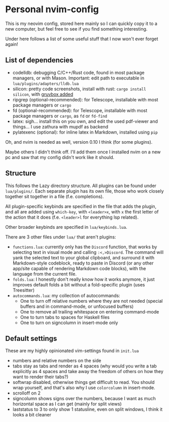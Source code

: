 # Personal nvim-config
This is my neovim config, stored here mainly so I can quickly copy it to a new
computer, but feel free to see if you find something interesting.

Under here follows a list of some useful stuff that I now won't ever forget
again!


## List of dependencies
- codelldb: debugging C/C++/Rust code, found in most package managers, or with
    Mason. Important: edit path to executable in `lua/plugins/adapters/lldb.lua`
- silicon: pretty code screenshots, install with rust: `cargo install silicon`,
    with [gruvbox added](https://github.com/Aloxaf/silicon#adding-new-syntaxes--themes)
- ripgrep (optional-recommended): for Telescope, installable with most package
    managers or `cargo`
- fd (optional-recommended): for Telescope, installable with most package
    managers or `cargo`, as `fd` or `fd-find`
- latex: sigh... install this on you own, and edit the used pdf-viewer and things...
    I use zathura with mupdf as backend
- pylatexenc (optional): for inline latex in Markdown, installed using `pip`

Oh, and nvim is needed as well, version 0.10 I think (for some plugins).

Maybe others I didn't think off. I'll add them once I installed nvim on a new
pc and saw that my config didn't work like it should.


## Structure
This follows the Lazy directory structure. All plugins can be found under
`lua/plugins/`. Each separate plugin has its own file, those who work closely
together sit together in a file (f.e. completions).

All plugin-specific keybinds are specified in the file that adds the plugin,
and all are added using `which-key`, with `<leader>x`, with `x` the first letter
of the action that it does (f.e. `<leader>l` for everything lsp related).

Other broader keybinds are specified in `lua/keybinds.lua`.

There are 3 other files under `lua/` that aren't plugins:
- `functions.lua`: currently only has the `Discord` function, that works by
    selecting text in visual mode and calling `:<,>Discord`. The command will
    yank the selected text to your global clipboard, and surround it with
    Markdown-style codeblock, ready to paste in Discord (or any other app/site
    capable of rendering Markdown code blocks), with the language from the
    current file.
- `folds.lua`: I honestly don't really know how it works anymore, it just
    improves default folds a bit without a fold-specific plugin (uses Treesitter)
- `autocommands.lua`: my collection of autocommands:
    - One to turn off relative numbers where they are not needed (special buffers
        and in command-mode, or unfocused buffers)
    - One to remove all trailing whitespace on entering command-mode
    - One to turn tabs to spaces for Haskell files
    - One to turn on signcolumn in insert-mode only


## Default settings
These are my highly opinionated vim-settings found in `init.lua`
- numbers and relative numbers on the side
- tabs stay as tabs and render as 4 spaces (why would you write a tab explicitly
    as 4 spaces and take away the freedom of others on how they want to render
    their tabs?)
- softwrap disabled, otherwise things get difficult to read. You should wrap
    yourself, and that's also why I use `colorcolumn` in insert-mode.
- scrolloff on 2
- signcolumn shows signs over the numbers, because I want as much horizontal
    space as I can get (mainly for split views)
- laststatus to 3 to only show 1 statusline, even on split windows, I think it
    looks a bit cleaner


